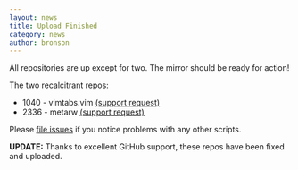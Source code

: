 ```yaml
---
layout: news
title: Upload Finished
category: news
author: bronson
---
```


All repositories are up except for two.  The mirror should
be ready for action!

The two recalcitrant repos:

 * 1040 - vimtabs.vim [(support request)](http://support.github.com/discussions/repos/4546-cant-create-repository)
 * 2336 - metarw [(support request)](http://support.github.com/discussions/repos/4545-cant-push-to-repository)

Please [file issues](http://github.com/vim-scripts/vim-scraper/issues)
if you notice problems with any other scripts.

**UPDATE:** Thanks to excellent GitHub support, these repos have been fixed and uploaded.
